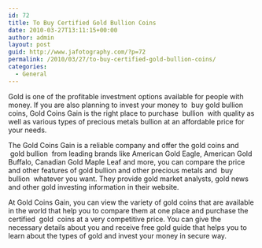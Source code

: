 ```yaml
---
id: 72
title: To Buy Certified Gold Bullion Coins
date: 2010-03-27T13:11:15+00:00
author: admin
layout: post
guid: http://www.jafotography.com/?p=72
permalink: /2010/03/27/to-buy-certified-gold-bullion-coins/
categories:
  - General
---
```

Gold is one of the profitable investment options available for people with money. If you are also planning to invest your money to &nbsp;buy gold bullion&nbsp; coins, Gold Coins Gain is the right place to purchase &nbsp;bullion&nbsp; with quality as well as various types of precious metals bullion at an affordable price for your needs.

The Gold Coins Gain is a reliable company and offer the gold coins and &nbsp;gold bullion&nbsp; from leading brands like American Gold Eagle, American Gold Buffalo, Canadian Gold Maple Leaf and more, you can compare the price and other features of gold bullion and other precious metals and &nbsp;buy bullion&nbsp; whatever you want. They provide gold market analysts, gold news and other gold investing information in their website.

At Gold Coins Gain, you can view the variety of gold coins that are available in the world that help you to compare them at one place and purchase the certified &nbsp;gold&nbsp; coins at a very competitive price. You can give the necessary details about you and receive free gold guide that helps you to learn about the types of gold and invest your money in secure way.